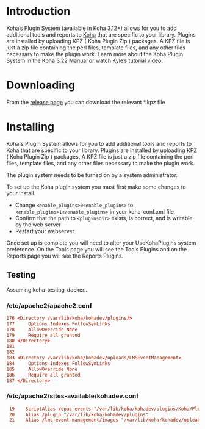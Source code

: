 # Introduction

Koha’s Plugin System (available in Koha 3.12+) allows for you to add additional tools and reports to [Koha](http://koha-community.org) that are specific to your library. Plugins are installed by uploading KPZ ( Koha Plugin Zip ) packages. A KPZ file is just a zip file containing the perl files, template files, and any other files necessary to make the plugin work. Learn more about the Koha Plugin System in the [Koha 3.22 Manual](http://manual.koha-community.org/3.22/en/pluginsystem.html) or watch [Kyle’s tutorial video](http://bywatersolutions.com/2013/01/23/koha-plugin-system-coming-soon/).

# Downloading

From the [release page](https://github.com/bywatersolutions/koha-plugin-kitchen-sink/releases) you can download the relevant *.kpz file

# Installing

Koha's Plugin System allows for you to add additional tools and reports to Koha that are specific to your library. Plugins are installed by uploading KPZ ( Koha Plugin Zip ) packages. A KPZ file is just a zip file containing the perl files, template files, and any other files necessary to make the plugin work.

The plugin system needs to be turned on by a system administrator.

To set up the Koha plugin system you must first make some changes to your install.

* Change `<enable_plugins>0<enable_plugins>` to `<enable_plugins>1</enable_plugins>` in your koha-conf.xml file
* Confirm that the path to `<pluginsdir>` exists, is correct, and is writable by the web server
* Restart your webserver

Once set up is complete you will need to alter your UseKohaPlugins system preference. On the Tools page you will see the Tools Plugins and on the Reports page you will see the Reports Plugins.

## Testing

Assuming koha-testing-docker..

### /etc/apache2/apache2.conf

```conf
176 <Directory /var/lib/koha/kohadev/plugins/>
177     Options Indexes FollowSymLinks
178     AllowOverride None
179     Require all granted
180 </Directory>
181
182
183 <Directory /var/lib/koha/kohadev/uploads/LMSEventManagement>
184     Options Indexes FollowSymLinks
185     AllowOverride None
186     Require all granted
187 </Directory>
```

### /etc/apache2/sites-available/kohadev.conf

```conf
 19    ScriptAlias /opac-events "/var/lib/koha/kohadev/plugins/Koha/Plugin/Com/LMSCloud/EventManagement/opac/events.pl"
 20    Alias /plugin "/var/lib/koha/kohadev/plugins"
 21    Alias /lms-event-management/images "/var/lib/koha/kohadev/uploads/LMSEventManagement/"
```
